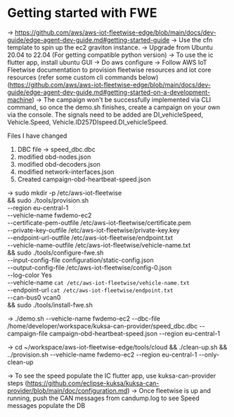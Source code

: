 # Getting started with FWE

-> https://github.com/aws/aws-iot-fleetwise-edge/blob/main/docs/dev-guide/edge-agent-dev-guide.md#getting-started-guide
-> Use the cfn template to spin up the ec2 graviton instance.
-> Upgrade from Ubuntu 20.04 to 22.04 (For getting compatible python version)
-> To use the ic flutter app, install ubuntu GUI
-> Do aws configure
-> Follow AWS IoT Fleetwise documentation to provision fleetwise resources and iot core resources (refer some custom cli commands below) (https://github.com/aws/aws-iot-fleetwise-edge/blob/main/docs/dev-guide/edge-agent-dev-guide.md#getting-started-on-a-development-machine)
-> The campaign won't be successfully implemented via CLI command, so once the demo.sh finishes, create a campaign on your own via the console. The signals need to be added are DI_vehicleSpeed, Vehicle.Speed, Vehicle.ID257DIspeed.DI_vehicleSpeed.

Files I have changed

1. DBC file -> speed_dbc.dbc
2. modified obd-nodes.json
3. modified obd-decoders.json
4. modified network-interfaces.json
5. Created campaign-obd-heartbeat-speed.json

->
sudo mkdir -p /etc/aws-iot-fleetwise \
&& sudo ./tools/provision.sh \
   --region eu-central-1 \
   --vehicle-name fwdemo-ec2 \
   --certificate-pem-outfile /etc/aws-iot-fleetwise/certificate.pem \
   --private-key-outfile /etc/aws-iot-fleetwise/private-key.key \
   --endpoint-url-outfile /etc/aws-iot-fleetwise/endpoint.txt \
   --vehicle-name-outfile /etc/aws-iot-fleetwise/vehicle-name.txt \
&& sudo ./tools/configure-fwe.sh \
   --input-config-file configuration/static-config.json \
   --output-config-file /etc/aws-iot-fleetwise/config-0.json \
   --log-color Yes \
   --vehicle-name `cat /etc/aws-iot-fleetwise/vehicle-name.txt` \
   --endpoint-url `cat /etc/aws-iot-fleetwise/endpoint.txt` \
   --can-bus0 vcan0 \
&& sudo ./tools/install-fwe.sh

-> 
./demo.sh --vehicle-name fwdemo-ec2 --dbc-file /home/developer/workspace/kuksa-can-provider/speed_dbc.dbc --campaign-file campaign-obd-heartbeat-speed.json --region eu-central-1

->
cd ~/workspace/aws-iot-fleetwise-edge/tools/cloud && ./clean-up.sh && ../provision.sh    --vehicle-name fwdemo-ec2    --region eu-central-1    --only-clean-up


-> To see the speed populate the IC flutter app, use kuksa-can-provider steps (https://github.com/eclipse-kuksa/kuksa-can-provider/blob/main/doc/configuration.md)
-> Once fleetwise is up and running, push the CAN messages from candump.log to see Speed messages populate the DB

